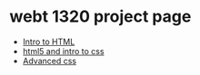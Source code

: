 # webt 1320 project page

 <ul>
     <li><a href="intro_to_html_images/index.html" target="_blank">Intro to HTML</a></li>
     <li><a href="html5_intro_css/index.html" target="_blank">html5 and intro to css</a></li>
      <li><a href="advanced_css/index.html" target="_blank">Advanced css</a></li>
 </ul>
